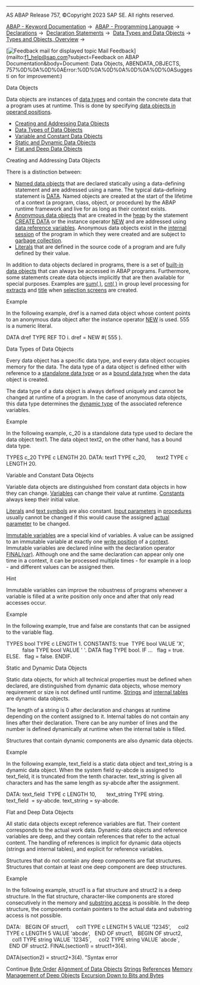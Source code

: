   

* * *

AS ABAP Release 757, ©Copyright 2023 SAP SE. All rights reserved.

[ABAP - Keyword Documentation](https://help.sap.com/doc/abapdocu_757_index_htm/7.57/en-US/abenabap.htm) →  [ABAP - Programming Language](https://help.sap.com/doc/abapdocu_757_index_htm/7.57/en-US/abenabap_reference.htm) →  [Declarations](https://help.sap.com/doc/abapdocu_757_index_htm/7.57/en-US/abendeclarations.htm) →  [Declaration Statements](https://help.sap.com/doc/abapdocu_757_index_htm/7.57/en-US/abenabap_declarations.htm) →  [Data Types and Data Objects](https://help.sap.com/doc/abapdocu_757_index_htm/7.57/en-US/abentypes_and_objects.htm) →  [Types and Objects, Overview](https://help.sap.com/doc/abapdocu_757_index_htm/7.57/en-US/abentypes_objects_oview.htm) → 

 [![](Mail.gif?object=Mail.gif&sap-language=EN "Feedback mail for displayed topic") Mail Feedback](mailto:f1_help@sap.com?subject=Feedback on ABAP Documentation&body=Document: Data Objects, ABENDATA_OBJECTS, 757%0D%0A%0D%0AError:%0D%0A%0D%0A%0D%0A%0D%0ASuggesti
on for improvement:)

Data Objects

Data objects are instances of [data types](https://help.sap.com/doc/abapdocu_757_index_htm/7.57/en-US/abendata_types.htm) and contain the concrete data that a program uses at runtime. This is done by specifying [data objects in operand positions](https://help.sap.com/doc/abapdocu_757_index_htm/7.57/en-US/abenoperands_data_objects.htm).

-   [Creating and Addressing Data Objects](#@@ITOC@@ABENDATA_OBJECTS_1)
-   [Data Types of Data Objects](#@@ITOC@@ABENDATA_OBJECTS_2)
-   [Variable and Constant Data Objects](#@@ITOC@@ABENDATA_OBJECTS_3)
-   [Static and Dynamic Data Objects](#@@ITOC@@ABENDATA_OBJECTS_4)
-   [Flat and Deep Data Objects](#@@ITOC@@ABENDATA_OBJECTS_5)

Creating and Addressing Data Objects   

There is a distinction between:

-   [Named data objects](https://help.sap.com/doc/abapdocu_757_index_htm/7.57/en-US/abennamed_data_object_glosry.htm "Glossary Entry") that are declared statically using a data-defining statement and are addressed using a name. The typical data-defining statement is [DATA](https://help.sap.com/doc/abapdocu_757_index_htm/7.57/en-US/abapdata.htm). Named objects are created at the start of the lifetime of a context (a program, class, object, or procedure) by the ABAP runtime framework and live for as long as their context exists.
-   [Anonymous data objects](https://help.sap.com/doc/abapdocu_757_index_htm/7.57/en-US/abenanonymous_data_object_glosry.htm "Glossary Entry") that are created in the [heap](https://help.sap.com/doc/abapdocu_757_index_htm/7.57/en-US/abenheap_glosry.htm "Glossary Entry") by the statement [CREATE DATA](https://help.sap.com/doc/abapdocu_757_index_htm/7.57/en-US/abapcreate_data.htm) or the instance operator [NEW](https://help.sap.com/doc/abapdocu_757_index_htm/7.57/en-US/abenconstructor_expression_new.htm) and are addressed using [data reference variables](https://help.sap.com/doc/abapdocu_757_index_htm/7.57/en-US/abendata_reference_variable_glosry.htm "Glossary Entry"). Anonymous data objects exist in the [internal session](https://help.sap.com/doc/abapdocu_757_index_htm/7.57/en-US/abeninternal_session_glosry.htm "Glossary Entry") of the program in which they were created and are subject to [garbage collection](https://help.sap.com/doc/abapdocu_757_index_htm/7.57/en-US/abengarbage_collector_glosry.htm "Glossary Entry").
-   [Literals](https://help.sap.com/doc/abapdocu_757_index_htm/7.57/en-US/abenabap_literal_glosry.htm "Glossary Entry") that are defined in the source code of a program and are fully defined by their value.

In addition to data objects declared in programs, there is a set of [built-in data objects](https://help.sap.com/doc/abapdocu_757_index_htm/7.57/en-US/abenbuilt_in_objects.htm) that can always be accessed in ABAP programs. Furthermore, some statements create data objects implicitly that are then available for special purposes. Examples are [sum( )](https://help.sap.com/doc/abapdocu_757_index_htm/7.57/en-US/abapsum_extract.htm), [cnt( )](https://help.sap.com/doc/abapdocu_757_index_htm/7.57/en-US/abapcnt.htm) in group level processing for [extracts](https://help.sap.com/doc/abapdocu_757_index_htm/7.57/en-US/abenextract_glosry.htm "Glossary Entry") and [title](https://help.sap.com/doc/abapdocu_757_index_htm/7.57/en-US/abapselection-screen_normal.htm) when [selection screens](https://help.sap.com/doc/abapdocu_757_index_htm/7.57/en-US/abenselection_screen_glosry.htm "Glossary Entry") are created.

Example

In the following example, dref is a named data object whose content points to an anonymous data object after the instance operator [NEW](https://help.sap.com/doc/abapdocu_757_index_htm/7.57/en-US/abenconstructor_expression_new.htm) is used. 555 is a numeric literal.

DATA dref TYPE REF TO i.
dref = NEW #( 555 ).

Data Types of Data Objects   

Every data object has a specific data type, and every data object occupies memory for the data. The data type of a data object is defined either with reference to a [standalone data type](https://help.sap.com/doc/abapdocu_757_index_htm/7.57/en-US/abenstand-alone_data_type_glosry.htm "Glossary Entry") or as a [bound data type](https://help.sap.com/doc/abapdocu_757_index_htm/7.57/en-US/abenbound_data_type_glosry.htm "Glossary Entry") when the data object is created.

The data type of a data object is always defined uniquely and cannot be changed at runtime of a program. In the case of anonymous data objects, this data type determines the [dynamic type](https://help.sap.com/doc/abapdocu_757_index_htm/7.57/en-US/abendynamic_type_glosry.htm "Glossary Entry") of the associated reference variables.

Example

In the following example, c\_20 is a standalone data type used to declare the data object text1. The data object text2, on the other hand, has a bound data type.

TYPES c\_20 TYPE c LENGTH 20.
DATA: text1 TYPE c\_20,
      text2 TYPE c LENGTH 20.

Variable and Constant Data Objects   

Variable data objects are distinguished from constant data objects in how they can change. [Variables](https://help.sap.com/doc/abapdocu_757_index_htm/7.57/en-US/abenvariable_glosry.htm "Glossary Entry") can change their value at runtime. [Constants](https://help.sap.com/doc/abapdocu_757_index_htm/7.57/en-US/abenconstant_glosry.htm "Glossary Entry") always keep their initial value.

[Literals](https://help.sap.com/doc/abapdocu_757_index_htm/7.57/en-US/abenabap_literal_glosry.htm "Glossary Entry") and [text symbols](https://help.sap.com/doc/abapdocu_757_index_htm/7.57/en-US/abentext_symbol_glosry.htm "Glossary Entry") are also constant. [Input parameters](https://help.sap.com/doc/abapdocu_757_index_htm/7.57/en-US/abeninput_parameter_glosry.htm "Glossary Entry") in [procedures](https://help.sap.com/doc/abapdocu_757_index_htm/7.57/en-US/abenprocedure_glosry.htm "Glossary Entry") usually cannot be changed if this would cause the assigned [actual parameter](https://help.sap.com/doc/abapdocu_757_index_htm/7.57/en-US/abenactual_parameter_glosry.htm "Glossary Entry") to be changed.

[Immutable variables](https://help.sap.com/doc/abapdocu_757_index_htm/7.57/en-US/abenimmutable_variable_glosry.htm "Glossary Entry") are a special kind of variables. A value can be assigned to an immutable variable at exactly one [write position](https://help.sap.com/doc/abapdocu_757_index_htm/7.57/en-US/abenwrite_position_glosry.htm "Glossary Entry") of a [context](https://help.sap.com/doc/abapdocu_757_index_htm/7.57/en-US/abencontext_glosry.htm "Glossary Entry"). Immutable variables are declared inline with the declaration operator [FINAL(var)](https://help.sap.com/doc/abapdocu_757_index_htm/7.57/en-US/abenfinal_inline.htm). Although one and the same declaration can appear only one time in a context, it can be processed multiple times - for example in a loop - and different values can be assigned then.

Hint

Immutable variables can improve the robustness of programs whenever a variable is filled at a write position only once and after that only read accesses occur.

Example

In the following example, true and false are constants that can be assigned to the variable flag.

TYPES bool TYPE c LENGTH 1.
CONSTANTS: true  TYPE bool VALUE 'X',
           false TYPE bool VALUE ' '.
DATA flag TYPE bool.
IF ...
  flag = true.
ELSE.
  flag = false.
ENDIF.

Static and Dynamic Data Objects   

Static data objects, for which all technical properties must be defined when declared, are distinguished from dynamic data objects, whose memory requirement or size is not defined until runtime. [Strings](https://help.sap.com/doc/abapdocu_757_index_htm/7.57/en-US/abenstring_glosry.htm "Glossary Entry") and [internal tables](https://help.sap.com/doc/abapdocu_757_index_htm/7.57/en-US/abeninternal_table_glosry.htm "Glossary Entry") are dynamic data objects.

The length of a string is 0 after declaration and changes at runtime depending on the content assigned to it. Internal tables do not contain any lines after their declaration. There can be any number of lines and the number is defined dynamically at runtime when the internal table is filled.

Structures that contain dynamic components are also dynamic data objects.

Example

In the following example, text\_field is a static data object and text\_string is a dynamic data object. When the system field sy-abcde is assigned to text\_field, it is truncated from the tenth character. text\_string is given all characters and has the same length as sy-abcde after the assignment.

DATA: text\_field  TYPE c LENGTH 10,
      text\_string TYPE string.
text\_field  = sy-abcde.
text\_string = sy-abcde.

Flat and Deep Data Objects   

All static data objects except reference variables are flat. Their content corresponds to the actual work data. Dynamic data objects and reference variables are deep, and they contain references that refer to the actual content. The handling of references is implicit for dynamic data objects (strings and internal tables), and explicit for reference variables.

Structures that do not contain any deep components are flat structures. Structures that contain at least one deep component are deep structures.

Example

In the following example, struct1 is a flat structure and struct2 is a deep structure. In the flat structure, character-like components are stored consecutively in the memory and [substring access](https://help.sap.com/doc/abapdocu_757_index_htm/7.57/en-US/abenoffset_length.htm) is possible. In the deep structure, the components contain pointers to the actual data and substring access is not possible.

DATA:
  BEGIN OF struct1,
    col1 TYPE c LENGTH 5 VALUE '12345',
    col2 TYPE c LENGTH 5 VALUE 'abcde',
  END OF struct1,
  BEGIN OF struct2,
    col1 TYPE string VALUE \`12345\`,
    col2 TYPE string VALUE \`abcde\`,
  END OF struct2.
FINAL(section1) = struct1+3(4).

DATA(section2) = struct2+3(4). "Syntax error

Continue
[Byte Order](https://help.sap.com/doc/abapdocu_757_index_htm/7.57/en-US/abenbyteorder.htm)
[Alignment of Data Objects](https://help.sap.com/doc/abapdocu_757_index_htm/7.57/en-US/abenalignment.htm)
[Strings](https://help.sap.com/doc/abapdocu_757_index_htm/7.57/en-US/abenstring.htm)
[References](https://help.sap.com/doc/abapdocu_757_index_htm/7.57/en-US/abendata_references.htm)
[Memory Management of Deep Objects](https://help.sap.com/doc/abapdocu_757_index_htm/7.57/en-US/abenmemory_consumption.htm)
[Excursion Down to Bits and Bytes](https://help.sap.com/doc/abapdocu_757_index_htm/7.57/en-US/abapsheet_bits_and_bytes.htm)